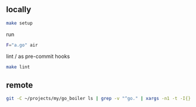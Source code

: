## locally

```sh
make setup
```

run
```sh
F="a.go" air
```

lint / as pre-commit hooks
```sh
make lint
```

## remote

```sh
git -C ~/projects/my/go_boiler ls | grep -v "^go." | xargs -n1 -t -I{} cp ~/projects/my/go_boiler/{} ./
```
